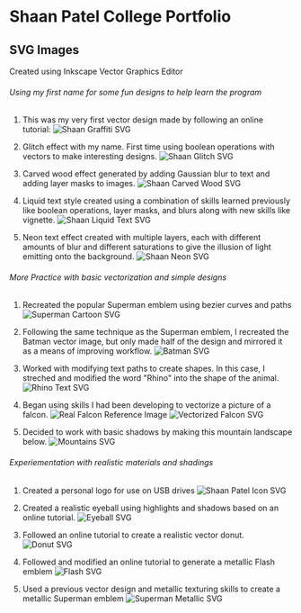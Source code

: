 # Shaan Patel College Portfolio

## SVG Images

Created using Inkscape Vector Graphics Editor

###### Using my first name for some fun designs to help learn the program

1. This was my very first vector design made by following an online tutorial:
![Shaan Graffiti SVG](./assets/graffiti.png)


2. Glitch effect with my name. First time using boolean operations with vectors to make interesting designs.
![Shaan Glitch SVG](./assets/glitch-text.png)

3. Carved wood effect generated by adding Gaussian blur to text and adding layer masks to images.
![Shaan Carved Wood SVG](./assets/wood-carving.png)

4. Liquid text style created using a combination of skills learned previously like boolean operations, layer masks, and blurs along with new skills like vignette.
![Shaan Liquid Text SVG](./assets/liquid.png)

5. Neon text effect created with multiple layers, each with different amounts of blur and different saturations to give the illusion of light emitting onto the background.
![Shaan Neon SVG](./assets/neon.png)

###### More Practice with basic vectorization and simple designs

1. Recreated the popular Superman emblem using bezier curves and paths
![Superman Cartoon SVG](./assets/superman-cartoon.png)

2. Following the same technique as the Superman emblem, I recreated the Batman vector image, but only made half of the design and mirrored it as a means of improving workflow.
![Batman SVG](./assets/batman.png)

3. Worked with modifying text paths to create shapes. In this case, I streched and modified the word "Rhino" into the shape of the animal.
![Rhino Text SVG](./assets/rhino.png)

4. Began using skills I had been developing to vectorize a picture of a falcon.
![Real Falcon Reference Image](./assets/falcon-real.png)
![Vectorized Falcon SVG](./assets/falcon-vectorized.png)

5. Decided to work with basic shadows by making this mountain landscape below.
![Mountains SVG](./assets/mountains.png)

###### Experiementation with realistic materials and shadings

1. Created a personal logo for use on USB drives
![Shaan Patel Icon SVG](./assets/sp-icon.png)

2. Created a realistic eyeball using highlights and shadows based on an online tutorial.
![Eyeball SVG](./assets/eyeball.png)

3. Followed an online tutorial to create a realistic vector donut.
![Donut SVG](./assets/donut.png)

4. Followed and modified an online tutorial to generate a metallic Flash emblem
![Flash SVG](./assets/flash.png)

5. Used a previous vector design and metallic texturing skills to create a metallic Superman emblem
![Superman Metallic SVG](./assets/superman-metal.png)
